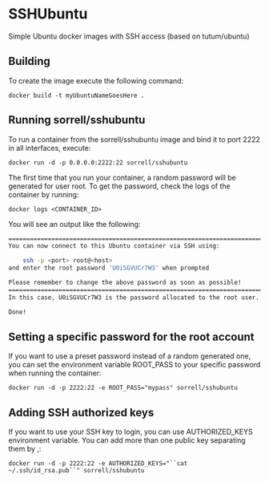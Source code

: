 # SSHUbuntu

Simple Ubuntu docker images with SSH access (based on tutum/ubuntu)

## Building
To create the image execute the following command:

`docker build -t myUbuntuNameGoesHere .`

## Running sorrell/sshubuntu
To run a container from the sorrell/sshubuntu image and bind it to port 2222 in all interfaces, execute:

`docker run -d -p 0.0.0.0:2222:22 sorrell/sshubuntu`

The first time that you run your container, a random password will be generated for user root. To get the password, check the logs of the container by running:

`docker logs <CONTAINER_ID>`

You will see an output like the following:

```sh
========================================================================
You can now connect to this Ubuntu container via SSH using:

    ssh -p <port> root@<host>
and enter the root password 'U0iSGVUCr7W3' when prompted

Please remember to change the above password as soon as possible!
========================================================================
In this case, U0iSGVUCr7W3 is the password allocated to the root user.

Done!
```

## Setting a specific password for the root account
If you want to use a preset password instead of a random generated one, you can set the environment variable ROOT_PASS to your specific password when running the container:

`docker run -d -p 2222:22 -e ROOT_PASS="mypass" sorrell/sshubuntu`

## Adding SSH authorized keys
If you want to use your SSH key to login, you can use AUTHORIZED_KEYS environment variable. You can add more than one public key separating them by ,:

`docker run -d -p 2222:22 -e AUTHORIZED_KEYS="``cat ~/.ssh/id_rsa.pub``" sorrell/sshubuntu`